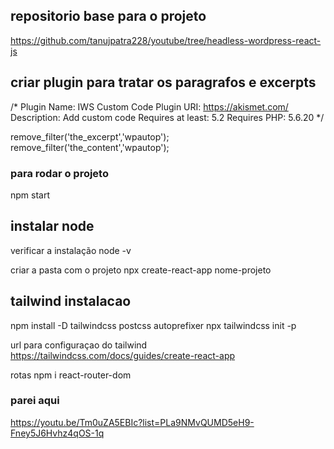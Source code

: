 ## repositorio base para o projeto
https://github.com/tanujpatra228/youtube/tree/headless-wordpress-react-js

## criar plugin para tratar os paragrafos e excerpts

/*
Plugin Name: IWS Custom Code
Plugin URI: https://akismet.com/
Description: Add custom code
Requires at least: 5.2
Requires PHP: 5.6.20
*/

remove_filter('the_excerpt','wpautop');
remove_filter('the_content','wpautop');


### para rodar o projeto
npm start

## instalar node
verificar a instalação 
node -v

criar a pasta com o projeto
npx create-react-app nome-projeto



## tailwind instalacao
npm install -D tailwindcss postcss autoprefixer
npx tailwindcss init -p

url para configuraçao do tailwind
https://tailwindcss.com/docs/guides/create-react-app

rotas
npm i react-router-dom

### parei aqui
https://youtu.be/Tm0uZA5EBIc?list=PLa9NMvQUMD5eH9-Fney5J6Hvhz4qOS-1q